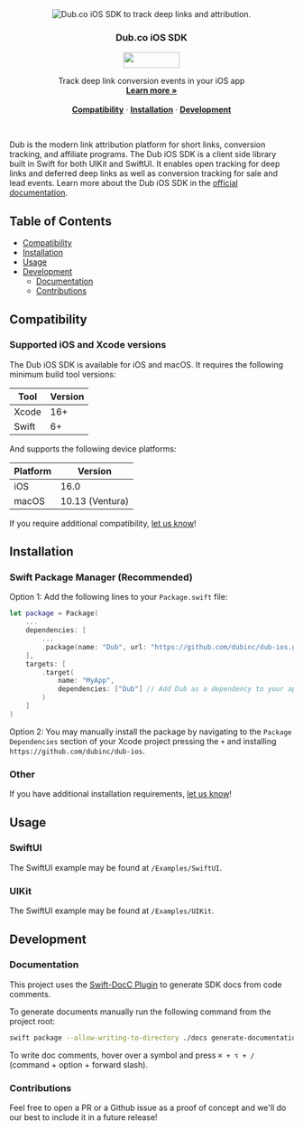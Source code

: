 <div align="center">
  <img src="https://github.com/dubinc/dub/assets/28986134/3815d859-afaa-48f9-a9b3-c09964e4d404" alt="Dub.co iOS SDK to track deep links and attribution.">
  <h3>Dub.co iOS SDK</h3>
  
  <a href="https://opensource.org/licenses/MIT">
    <img src="https://img.shields.io/badge/License-MIT-blue.svg" style="width: 100px; height: 28px;" />
  </a>
</div>

<p align="center">
    Track deep link conversion events in your iOS app
    <br />
    <a href="https://dub.co/docs/concepts/deep-links/attribution"><strong>Learn more »</strong></a>
    <br />
    <br />
    <a href="#compatibility"><strong>Compatibility</strong></a> ·
    <a href="#installation"><strong>Installation</strong></a> ·
    <a href="#development"><strong>Development</strong></a>
</p>

<br/>

<!-- Start Summary [summary] -->
Dub is the modern link attribution platform for short links, conversion tracking, and affiliate programs. 
The Dub iOS SDK is a client side library built in Swift for both UIKit and SwiftUI. 
It enables open tracking for deep links and deferred deep links as well as conversion tracking for sale and lead events.
Learn more about the Dub iOS SDK in the [official documentation](https://dub.co/docs/sdks/ios/overview).
<!-- End Summary [summary] -->

<!-- Start Table of Contents [toc] -->
## Table of Contents
<!-- $toc-max-depth=2 -->
  * [Compatibility](#compatibility)
  * [Installation](#Installation)
  * [Usage](#usage)
* [Development](#development)
  * [Documentation](#documentation)
  * [Contributions](#contributions)

<!-- End Table of Contents [toc] -->

Compatibility
-------------------------

### Supported iOS and Xcode versions

The Dub iOS SDK is available for iOS and macOS. It requires the following minimum build tool versions:

| Tool  | Version |
| ----- | ------- |
| Xcode | 16+   |
| Swift | 6+    |

And supports the following device platforms:

| Platform | Version            |
| -------- | ------------------ |
| iOS      | 16.0               |
| macOS    | 10.13 (Ventura)    |

If you require additional compatibility, [let us know](https://dub.co/contact/support)!


<!-- Start SDK Installation [installation] -->
## Installation

### Swift Package Manager (Recommended)

Option 1: Add the following lines to your `Package.swift` file:

```swift
let package = Package(
    ...
    dependencies: [
        ...
        .package(name: "Dub", url: "https://github.com/dubinc/dub-ios.git", from: "0.1.0"),
    ],
    targets: [
        .target(
            name: "MyApp",
            dependencies: ["Dub"] // Add Dub as a dependency to your app's target
        )
    ]
)
```

Option 2: You may manually install the package by navigating to the `Package Dependencies` section of your Xcode project pressing the `+` and installing `https://github.com/dubinc/dub-ios`.

### Other

If you have additional installation requirements, [let us know](https://dub.co/contact/support)!


<!-- Usage [usage] -->
## Usage

### SwiftUI

The SwiftUI example may be found at `/Examples/SwiftUI`.

### UIKit

The SwiftUI example may be found at `/Examples/UIKit`.

## Development

### Documentation
This project uses the [Swift-DocC Plugin](https://github.com/apple/swift-docc-plugin) to generate SDK docs from code comments. 

To generate documents manually run the following command from the project root:

```bash
swift package --allow-writing-to-directory ./docs generate-documentation --target Dub --output-path ./docs
```
    
To write doc comments, hover over a symbol and press `⌘ + ⌥ + /` (command + option + forward slash).

### Contributions

Feel free to open a PR or a Github issue as a proof of concept and we'll do our best to include it in a future release!
